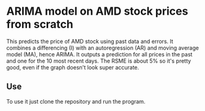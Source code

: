 # ARIMA model on AMD stock prices from scratch
This predicts the price of AMD stock using past data and errors. It combines a differencing (I) with an autoregression (AR) and moving average model (MA), hence ARIMA. It outputs a prediction for all prices in the past and one for the 10 most recent days. The RSME is about 5% so it's pretty good, even if the graph doesn't look super accurate.

## Use
To use it just clone the repository and run the program.
